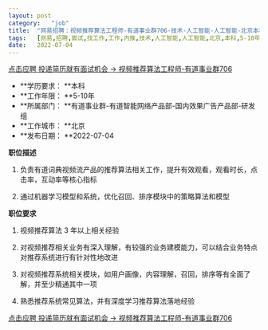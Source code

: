 ```yaml
---
layout:	post
category:	"job"
title:	"网易招聘：视频推荐算法工程师-有道事业群706-技术-人工智能-人工智能-北京本科5-10年"
tags:	[网易,招聘,面试,找工作,工作,内推,技术,人工智能,人工智能,北京,本科,5-10年]
date:	2022-07-04
---
```


[点击应聘 投递简历就有面试机会 ->  视频推荐算法工程师-有道事业群706](http://mobile.bole.netease.com/bole/boleDetail?id=38074&employeeId=346f03c3cda5f04c&key=all)



- **学历要求： **本科
- **工作年限： **5-10年
- **所属部门： **有道事业群-有道智能网络产品部-国内效果广告产品部-研发组
- **工作城市： **北京
- **发布日期： **2022-07-04



**职位描述**

1. 负责有道词典视频流产品的推荐算法相关工作，提升有效观看，观看时长，点击率，互动率等核心指标

2. 通过机器学习模型和系统，优化召回、排序模块中的策略算法和模型



**职位要求**

1. 视频推荐算法 3 年以上相关经验

2. 对视频推荐相关业务有深入理解，有较强的业务建模能力，可以结合业务特点对推荐系统进行有针对性地改进

3. 对视频推荐系统相关模块，如用户画像，内容理解，召回，排序等有全面了解，并至少精通其中一项

4. 熟悉推荐系统常见算法，并有深度学习推荐算法落地经验



[点击应聘 投递简历就有面试机会 ->  视频推荐算法工程师-有道事业群706](http://mobile.bole.netease.com/bole/boleDetail?id=38074&employeeId=346f03c3cda5f04c&key=all)